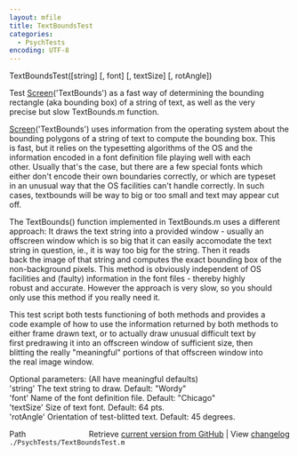 ```yaml
---
layout: mfile
title: TextBoundsTest
categories:
  - PsychTests
encoding: UTF-8
---
```


TextBoundsTest([string] [, font] [, textSize] [, rotAngle])  

Test [Screen](/docs/Screen)('TextBounds') as a fast way of determining the bounding  
rectangle (aka bounding box) of a string of text, as well as the very  
precise but slow TextBounds.m function.  

[Screen](/docs/Screen)('TextBounds') uses information from the operating system about the  
bounding polygons of a string of text to compute the bounding box. This  
is fast, but it relies on the typesetting algorithms of the OS and the  
information encoded in a font definition file playing well with each  
other. Usually that's the case, but there are a few special fonts which  
either don't encode their own boundaries correctly, or which are typeset  
in an unusual way that the OS facilities can't handle correctly. In such  
cases, textbounds will be way to big or too small and text may appear cut  
off.  

The TextBounds() function implemented in TextBounds.m uses a different  
approach: It draws the text string into a provided window - usually an  
offscreen window which is so big that it can easily accomodate the text  
string in question, ie., it is way too big for the string. Then it reads  
back the image of that string and computes the exact bounding box of the  
non-background pixels. This method is obviously independent of OS  
facilities and (faulty) information in the font files - thereby highly  
robust and accurate. However the approach is very slow, so you should  
only use this method if you really need it.  

This test script both tests functioning of both methods and provides a  
code example of how to use the information returned by both methods to  
either frame drawn text, or to actually draw unusual difficult text by  
first predrawing it into an offscreen window of sufficient size, then  
blitting the really "meaningful" portions of that offscreen window into  
the real image window.  

Optional parameters: (All have meaningful defaults)  
'string' The text string to draw. Default: "Wordy"  
'font' Name of the font definition file. Default: "Chicago"  
'textSize' Size of text font. Default: 64 pts.  
'rotAngle' Orientation of test-blitted text. Default: 45 degrees.  



<div class="code_header" style="text-align:right;">
  <span style="float:left;">Path&nbsp;&nbsp;</span> <span class="counter">Retrieve <a href=
  "https://raw.github.com/Psychtoolbox-3/Psychtoolbox-3/beta/./PsychTests/TextBoundsTest.m">current version from GitHub</a> | View <a href=
  "https://github.com/Psychtoolbox-3/Psychtoolbox-3/commits/beta/./PsychTests/TextBoundsTest.m">changelog</a></span>
</div>
<div class="code">
  <code>./PsychTests/TextBoundsTest.m</code>
</div>
